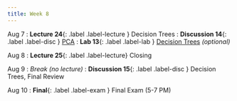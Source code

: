 ```yaml
---
title: Week 8
---
```


Aug 7
: **Lecture 24**{: .label .label-lecture } Decision Trees
: **Discussion 14**{: .label .label-disc } [PCA](https://drive.google.com/file/d/1gQWOM2UFdf206WEczzRNjDUP4Rhs-35_/view?usp=sharing)
: **Lab 13**{: .label .label-lab } [Decision Trees](http://data100-jl4.datahub.berkeley.edu/hub/user-redirect/git-pull?repo=https%3A%2F%2Fgithub.com%2FDS-100%2Fsu23-materials&branch=main&urlpath=lab%2Ftree%2Fsu23-materials%2Flab%2Flab13%2Flab13.ipynb) <i>(optional)</i>

Aug 8
: **Lecture 25**{: .label .label-lecture} Closing

Aug 9
: <i>Break (no lecture)</i>
: **Discussion 15**{: .label .label-disc } Decision Trees, Final Review

Aug 10
: **Final**{: .label .label-exam } Final Exam (5-7 PM)
